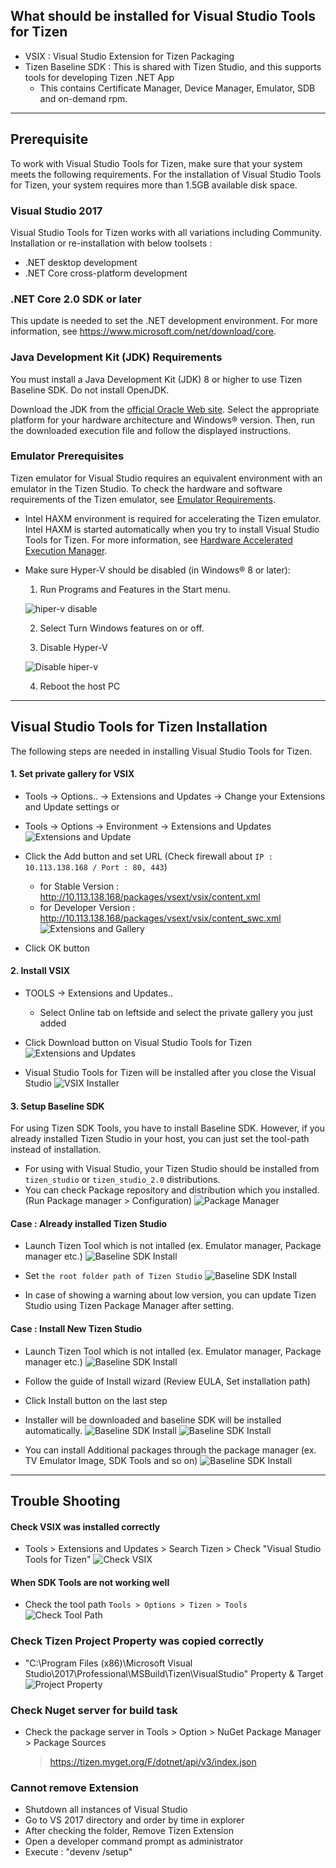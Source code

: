 ## What should be installed for Visual Studio Tools for Tizen ##
- VSIX : Visual Studio Extension for Tizen Packaging
- Tizen Baseline SDK : This is shared with Tizen Studio, and this supports tools for developing Tizen .NET App
  - This contains Certificate Manager, Device Manager, Emulator, SDB and on-demand rpm.

---

## Prerequisite ##
To work with Visual Studio Tools for Tizen, make sure that your system meets the following requirements.
For the installation of Visual Studio Tools for Tizen, your system requires more than 1.5GB available disk space.

### Visual Studio 2017 ###
Visual Studio Tools for Tizen works with all variations including Community. Installation or re-installation with below toolsets :
   - .NET desktop development
   - .NET Core cross-platform development
   
### .NET Core 2.0 SDK or later ###
This update is needed to set the .NET development environment. For more information, see https://www.microsoft.com/net/download/core.

### Java Development Kit (JDK) Requirements ###
You must install a Java Development Kit (JDK) 8 or higher to use Tizen Baseline SDK. Do not install OpenJDK.

Download the JDK from the [official Oracle Web site](http://www.oracle.com/technetwork/java/javase/downloads/index.html). Select the appropriate platform for your hardware architecture and Windows® version. Then, run the downloaded execution file and follow the displayed instructions.

### Emulator Prerequisites ###
Tizen emulator for Visual Studio requires an equivalent environment with an emulator in the Tizen Studio. To check the hardware and software requirements of the Tizen emulator, see [Emulator Requirements](https://developer.tizen.org/development/tizen-studio/download/installing-tizen-studio/prerequisites#emulator).

* Intel HAXM environment is required for accelerating the Tizen emulator. Intel HAXM is started automatically when you try to install Visual Studio Tools for Tizen. For more information, see [Hardware Accelerated Execution Manager](https://developer.tizen.org/development/tizen-studio/download/installing-tizen-studio/hardware-accelerated-execution-manager).
* Make sure Hyper-V should be disabled (in Windows® 8 or later):
   1. Run Programs and Features in the Start menu.

   ![hiper-v disable](image/cs_prerequiste01-250x401.png)

   2. Select Turn Windows features on or off.

   3. Disable Hyper-V

   ![Disable hiper-v](image/cs_prerequiste_disable_hiperv.png)

   4. Reboot the host PC

---

## Visual Studio Tools for Tizen Installation ##
The following steps are needed in installing Visual Studio Tools for Tizen.

   #### 1. Set private gallery for VSIX ####

   * Tools → Options.. → Extensions and Updates → Change your Extensions and Update settings or

   * Tools → Options → Environment → Extensions and Updates
   ![Extensions and Update](image/HowToInstall_ExtensionsandUpdates1.png)

   * Click the Add button and set URL (Check firewall about ```IP : 10.113.138.168 / Port : 80, 443```)
      * for Stable Version : http://10.113.138.168/packages/vsext/vsix/content.xml
      * for Developer Version : http://10.113.138.168/packages/vsext/vsix/content_swc.xml
   ![Extensions and Gallery](image/HowToInstall_ExtensionsandUpdates2.png)

   * Click OK button

   #### 2. Install VSIX ####

   * TOOLS → Extensions and Updates..
      * Select Online tab on leftside and select the private gallery you just added

   * Click Download button on Visual Studio Tools for Tizen
   ![Extensions and Updates](image/HowToInstall_ExtensionsandUpdates3.png)

   * Visual Studio Tools for Tizen will be installed after you close the Visual Studio
   ![VSIX Installer](image/HowToInstall_ExtensionsandUpdates4.png)

   #### 3. Setup Baseline SDK ####

   For using Tizen SDK Tools, you have to install Baseline SDK. 
   However, if you already installed Tizen Studio in your host, you can just set the tool-path instead of installation.

   * For using with Visual Studio, your Tizen Studio should be installed from ```tizen_studio``` or ```tizen_studio_2.0``` distributions.
   * You can check Package repository and distribution which you installed. (Run Package manager > Configuration)
   ![Package Manager](image/HowToInstall_PackageMgrConf.png)

   #### Case : Already installed Tizen Studio ####
   * Launch Tizen Tool which is not intalled (ex. Emulator manager, Package manager etc.)
   ![Baseline SDK Install](image/HowToInstall_BaselineInstall5.png)

   * Set ```the root folder path of Tizen Studio```
   ![Baseline SDK Install](image/HowToInstall_BaselineInstall6.png)

   * In case of showing a warning about low version, you can update Tizen Studio using Tizen Package Manager after setting.

   #### Case : Install New Tizen Studio ####
   * Launch Tizen Tool which is not intalled (ex. Emulator manager, Package manager etc.)
   ![Baseline SDK Install](image/HowToInstall_BaselineInstall1.png)

   * Follow the guide of Install wizard (Review EULA, Set installation path)

   * Click Install button on the last step

   * Installer will be downloaded and baseline SDK will be installed automatically.
   ![Baseline SDK Install](image/HowToInstall_BaselineInstall2.png)
   ![Baseline SDK Install](image/HowToInstall_BaselineInstall1.png)

   * You can install Additional packages through the package manager (ex. TV Emulator Image, SDK Tools and so on)
   ![Baseline SDK Install](image/HowToInstall_BaselineInstall4.png)

---

## Trouble Shooting
#### Check VSIX was installed correctly ####
   * Tools > Extensions and Updates > Search Tizen > Check "Visual Studio Tools for Tizen"
   ![Check VSIX](image/CPS_extension_and_updates.png)

#### When SDK Tools are not working well ####
   * Check the tool path ```Tools > Options > Tizen > Tools```
   ![Check Tool Path](image/HowToInstall_CheckToolPath.png)

### Check Tizen Project Property was copied correctly
   * "C:\Program Files (x86)\Microsoft Visual Studio\2017\Professional\MSBuild\Tizen\VisualStudio" Property & Target
   ![Project Property](image/CPS_Project_property.png)

### Check Nuget server for build task
   * Check the package server in Tools > Option > NuGet Package Manager > Package Sources
     > https://tizen.myget.org/F/dotnet/api/v3/index.json

### Cannot remove Extension
   * Shutdown all instances of Visual Studio
   * Go to VS 2017 directory and order by time in explorer
   * After checking the folder, Remove Tizen Extension
   * Open a developer command prompt as administrator
   * Execute : "devenv /setup"
